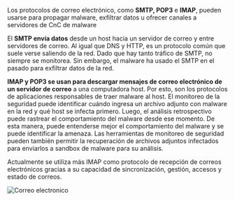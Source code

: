 Los protocolos de correo electrónico, como **SMTP, POP3** e **IMAP**, pueden usarse para propagar malware, exfiltrar datos u ofrecer canales a servidores de CnC de malware

El **SMTP envía datos** desde un host hacia un servidor de correo y entre servidores de correo. Al igual que DNS y HTTP, es un protocolo común que suele verse saliendo de la red. Dado que hay tanto tráfico de SMTP, no siempre se monitorea. Sin embargo, el malware ha usado el SMTP en el pasado para exfiltrar datos de la red.

**IMAP y POP3 se usan para descargar mensajes de correo electrónico de un servidor de correo** a una computadora host. Por esto, son los protocolos de aplicaciones responsables de traer malware al host. El monitoreo de la seguridad puede identificar cuándo ingresa un archivo adjunto con malware en la red y qué host se infecta primero. Luego, el análisis retrospectivo puede rastrear el comportamiento del malware desde ese momento. De esta manera, puede entenderse mejor el comportamiento del malware y se puede identificar la amenaza. Las herramientas de monitoreo de seguridad pueden también permitir la recuperación de archivos adjuntos infectados para enviarlos a sandbox de malware para su análisis.

Actualmente se utiliza más IMAP como protocolo de recepción de correos electrónicos gracias a su capacidad de sincronización, gestión, accesos y estado de correos.

![Correo electronico](https://i.postimg.cc/MG3XVDjC/ce.png)
